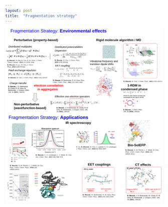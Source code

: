 ```yaml
---
layout: post
title:  "Fragmentation strategy"
---
```


<img src="/assets/Slide_1.png" alt="Theory"> 

<img src="/assets/Slide_2.png" alt="Applications"> 
